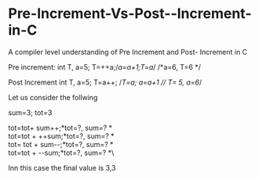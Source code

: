 # Pre-Increment-Vs-Post--Increment-in-C
A compiler level understanding of Pre Increment and Post- Increment in C


Pre increment:
int T, a=5;
T=++a;/*a=a+1;T=a*/ /*a=6, T=6 */

Post Increment
int T, a=5;
T=a++; /*T=a; a=a+1 *//* T= 5, a=6*/



Let us consider the follwing 

sum=3; tot=3

tot=tot+ sum++;\*tot=?, sum=? *\
tot=tot + ++sum;\*tot=?, sum=? *\
tot= tot + sum--;\*tot=?, sum=? *\
tot=tot + --sum;\*tot=?, sum=? *\

Inn this case the final value is 3,3 


